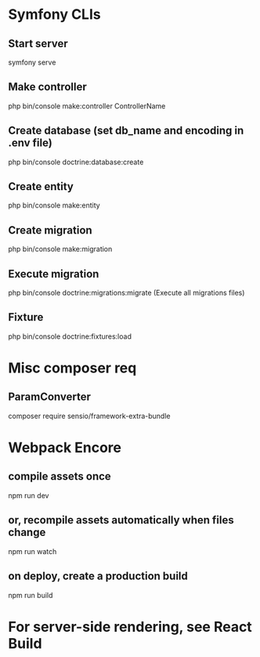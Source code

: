 # Symfony CLIs

## Start server
symfony serve

## Make controller
php bin/console make:controller ControllerName

## Create database (set db_name and encoding in .env file)
php bin/console doctrine:database:create

## Create entity
php bin/console make:entity

## Create migration
php bin/console make:migration
## Execute migration
php bin/console doctrine:migrations:migrate (Execute all migrations files)

## Fixture
php bin/console doctrine:fixtures:load



# Misc composer req

## ParamConverter
composer require sensio/framework-extra-bundle



# Webpack Encore 

## compile assets once
npm run dev

## or, recompile assets automatically when files change
npm run watch

## on deploy, create a production build
npm run build


# For server-side rendering, see React Build